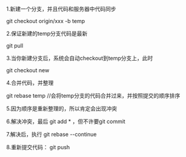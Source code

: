 1.新建一个分支，并且代码和服务器中代码同步

   git checkout origin/xxx -b temp  

2.保证新建的temp分支代码是最新

  git pull

3.当你新建分支后，系统会自动checkout到temp分支上，此时

  git checkout  new

4.合并代码，并整理

  git rebase  temp  //会将temp分支的代码合并过来，并按照提交的顺序排序

5.因为顺序是重新整理的，所以肯定会出现冲突

6.解决冲突，最后 git add * ，但不许要git commit

7.解决后，执行 git rebase --continue

8.重新提交代码： git push
